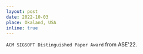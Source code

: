 ```yaml
---
layout: post
date: 2022-10-03
place: Okaland, USA
inline: true
---
```


`ACM SIGSOFT Distinguished Paper Award` from ASE'22.